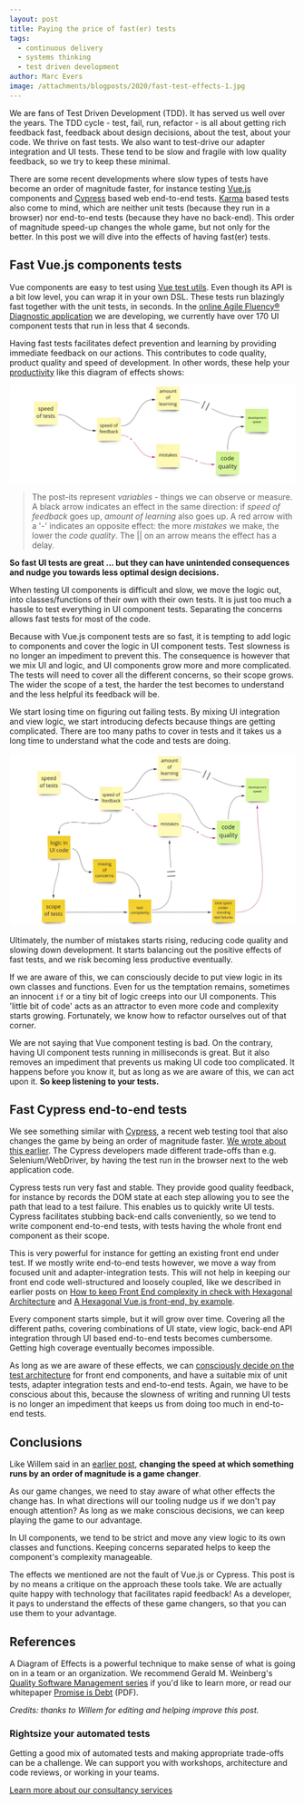 ```yaml
---
layout: post
title: Paying the price of fast(er) tests
tags:
  - continuous delivery
  - systems thinking
  - test driven development
author: Marc Evers
image: /attachments/blogposts/2020/fast-test-effects-1.jpg
---
```


We are fans of Test Driven Development (TDD). It has served us well over the
years. The TDD cycle - test, fail, run, refactor - is all about getting rich
feedback fast, feedback about design decisions, about the test, about your code.
We thrive on fast tests. We also want to test-drive our adapter integration and
UI tests. These tend to be slow and fragile with low quality feedback, so we try
to keep these minimal.

There are some recent developments where slow types of tests have become an
order of magnitude faster, for instance testing [Vue.js](https://vuejs.org)
components and [Cypress](https://www.cypress.io/) based web end-to-end tests.
[Karma](https://karma-runner.github.io/) based tests also come to mind, which
are neither unit tests (because they run in a browser) nor end-to-end tests
(because they have no back-end). This order of magnitude speed-up changes the
whole game, but not only for the better. In this post we will dive into the
effects of having fast(er) tests.

## Fast Vue.js components tests

Vue components are easy to test using [Vue test
utils](https://vue-test-utils.vuejs.org/). Even though its API is a bit low
level, you can wrap it in your own DSL. These tests run blazingly fast together
with the unit tests, in seconds. In the [online Agile Fluency® Diagnostic
application](/2020/09/25/hexagonal-frontend-example.html) we are developing, we
currently have over 170 UI component tests that run in less that 4 seconds.

Having fast tests facilitates defect prevention and learning by providing
immediate feedback on our actions. This contributes to code quality, product
quality and speed of development. In other words, these help your
[productivity](/2020/10/26/under-pressure.html#productivity) like this diagram
of effects shows:

![beneficial effects of fast tests](/attachments/blogposts/2020/fast-test-effects-1.jpg)

> The post-its represent _variables_ - things we can observe or measure. A black arrow indicates an effect in the same direction: if _speed of
feedback_ goes up, _amount of learning_ also goes up. A red arrow with a '-'
indicates an opposite effect: the more _mistakes_ we make, the lower the _code
quality_. The || on an arrow means the effect has a delay.

**So fast UI tests are great ... but they can have unintended consequences and
nudge you towards less optimal design decisions.**

When testing UI components is difficult and slow, we move the logic out, into
classes/functions of their own with their own tests. It is just too much a
hassle to test everything in UI component tests. Separating the concerns allows
fast tests for most of the code.

Because with Vue.js component tests are so fast, it is tempting to add logic to
components and cover the logic in UI component tests. Test slowness is no longer
an impediment to prevent this. The consequence is however that we mix UI and
logic, and UI components grow more and more complicated. The tests will need to
cover all the different concerns, so their scope grows. The wider the scope of a
test, the harder the test becomes to understand and the less helpful its
feedback will be.

We start losing time on figuring out failing tests. By mixing UI integration and
view logic, we start introducing defects because things are getting complicated.
There are too many paths to cover in tests and it takes us a long time to
understand what the code and tests are doing.

![negative effects of fast tests](/attachments/blogposts/2020/fast-test-effects-2.jpg)

Ultimately, the number of mistakes starts rising, reducing code quality and
slowing down development. It starts balancing out the positive effects of fast
tests, and we risk becoming less productive eventually.

If we are aware of this, we can consciously decide to put view logic in its own
classes and functions. Even for us the temptation remains, sometimes an innocent
`if` or a tiny bit of logic creeps into our UI components. This 'little bit of
code' acts as an attractor to even more code and complexity starts growing.
Fortunately, we know how to refactor ourselves out of that corner.

We are not saying that Vue component testing is bad. On the contrary, having UI
component tests running in milliseconds is great. But it also removes an
impediment that prevents us making UI code too complicated. It happens before
you know it, but as long as we are aware of this, we can act upon it. **So keep
listening to your tests.** 

## Fast Cypress end-to-end tests

We see something similar with [Cypress](https://cypress.io), a recent web
testing tool that also changes the game by being an order of magnitude faster.
[We wrote about this earlier](/2020/10/23/cypress-first-impressions.html). The
Cypress developers made different trade-offs than e.g. Selenium/WebDriver, by
having the test run in the browser next to the web application code.

Cypress tests run very fast and stable. They provide good quality feedback, for
instance by records the DOM state at each step allowing you to see the path that
lead to a test failure. This enables us to quickly write UI tests. Cypress
facilitates stubbing back-end calls conveniently, so we tend to write component
end-to-end tests, with tests having the whole front end component as their
scope.

This is very powerful for instance for getting an existing front end under test.
If we mostly write end-to-end tests however, we move a way from focused unit and
adapter-integration tests. This will not help in keeping our front end code
well-structured and loosely coupled, like we described in earlier posts on [How
to keep Front End complexity in check with Hexagonal
Architecture](/2020/09/09/how-to-keep-complexity-in-check-with-hexagonal-architecture.html)
and [A Hexagonal Vue.js front-end, by
example](/2020/09/25/hexagonal-frontend-example.html).

Every component starts simple, but it will grow over time. Covering all the
different paths, covering combinations of UI state, view logic, back-end API
integration through UI based end-to-end tests becomes cumbersome. Getting high
coverage eventually becomes impossible.

As long as we are aware of these effects, we can [consciously decide on the test
architecture](/2020/09/17/test-architecture.html) for front end components,
and have a suitable mix of unit tests, adapter integration tests and end-to-end
tests. Again, we have to be conscious about this, because the slowness of
writing and running UI tests is no longer an impediment that keeps us from doing
too much in end-to-end tests.

## Conclusions

Like Willem said in an [earlier post](/2020/10/23/cypress-first-impressions.html), **changing the speed at which something runs by an order of magnitude is a game changer**.

As our game changes, we need to stay aware of what other effects the change has.
In what directions will our tooling nudge us if we don't pay enough attention?
As long as we make conscious decisions, we can keep playing the game to our
advantage.

In UI components, we tend to be strict and move any view logic to its own
classes and functions. Keeping concerns separated helps to keep the component's
complexity manageable. 

The effects we mentioned are not the fault of Vue.js or Cypress. This post is by
no means a critique on the approach these tools take. We are actually quite
happy with technology that facilitates rapid feedback! As a developer, it pays
to understand the effects of these game changers, so that you can use them
to your advantage.

## References

A Diagram of Effects is a powerful technique to make sense of what is going on
in a team or an organization. We recommend Gerald M. Weinberg's [Quality
Software Management series](http://geraldmweinberg.com/Site/QSM_vol_1.html) if
you'd like to learn more, or read our whitepaper [Promise is
Debt](/attachments/ebooks/qwan-systems-book.pdf) (PDF).

_Credits: thanks to Willem for editing and helping improve this post._

<aside>
  <h3>Rightsize your automated tests</h3>
  <p>Getting a good mix of automated tests and making appropriate trade-offs can be a challenge. We can support you with workshops, architecture and code reviews, or working in your teams.</p>
  <p><div>
    <a href="/consulting">Learn more about our consultancy services</a>
  </div></p>
</aside>
